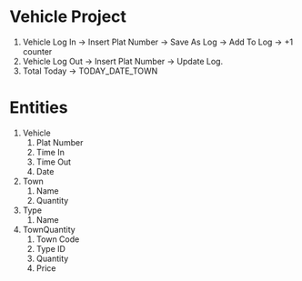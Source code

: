 # Vehicle Project


1. Vehicle Log In -> Insert Plat Number -> Save As Log -> Add To Log -> +1 counter
2. Vehicle Log Out -> Insert Plat Number -> Update Log.
3. Total Today -> TODAY_DATE_TOWN

# Entities
1. Vehicle
   1. Plat Number
   2. Time In
   3. Time Out
   4. Date
2. Town
   1. Name
   2. Quantity
3. Type
   1. Name
4. TownQuantity
   1. Town Code
   2. Type ID
   3. Quantity
   4. Price
